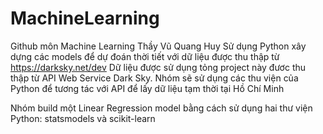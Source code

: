 # MachineLearning
Github môn Machine Learning Thầy Vũ Quang Huy
Sử dụng Python xây dựng các models để dự đoán thời tiết với dữ liệu được thu thập từ https://darksky.net/dev
Dữ liệu được sử dụng tỏng project này đươc thu thập từ API Web Service Dark Sky. Nhóm sẽ sử dụng các thu viện của Python để tương tác với API để lấy dữ liệu tạm thời tại Hồ Chí Minh

Nhóm build một Linear Regression model bằng cách sử dụng hai thư viện Python: statsmodels và scikit-learn
